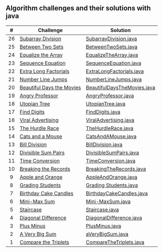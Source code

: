 ## Algorithm challenges and their solutions with java

|  #  | Challenge                                                                                                                     | Solution                                                                              |
| :-: | ----------------------------------------------------------------------------------------------------------------------------- | --------------------------------------------------------------------------------------|
|  26 | [Subarray Division](https://www.hackerrank.com/challenges/the-birthday-bar/problem?isFullScreen=true)                         | [SubarrayDivision.java](./solutions-of-algorithms/SubarrayDivision.java)              |
|  25 | [Between Two Sets](https://www.hackerrank.com/challenges/between-two-sets/problem?isFullScreen=true)                          | [BetweenTwoSets.java](./solutions-of-algorithms/BetweenTwoSets.java)                  |
|  24 | [Equalize the Array](https://www.hackerrank.com/challenges/equality-in-a-array/problem?isFullScreen=true)                     | [EqualizeTheArray.java](./solutions-of-algorithms/EqualizeTheArray.java)              |
|  23 | [Sequence Equation](https://www.hackerrank.com/challenges/permutation-equation/problem?isFullScreen=true)                     | [SequenceEquation.java](./solutions-of-algorithms/SequenceEquation.java)              |
|  22 | [Extra Long Factorials](https://www.hackerrank.com/challenges/extra-long-factorials/problem?isFullScreen=true)                | [ExtraLongFactorials.java](./solutions-of-algorithms/ExtraLongFactorials.java)        |
|  21 | [Number Line Jumps](https://www.hackerrank.com/challenges/kangaroo/problem?isFullScreen=true)                                 | [NumberLineJumps.java](./solutions-of-algorithms/NumberLineJumps.java)                |
|  20 | [Beautiful Days the Movies](https://www.hackerrank.com/challenges/beautiful-days-at-the-movies/problem?isFullScreen=true)     | [BeautifulDaysTheMovies.java](./solutions-of-algorithms/BeautifulDaysTheMovies.java)  |
|  19 | [Angry Professor](https://www.hackerrank.com/challenges/angry-professor/problem?isFullScreen=true)                            | [AngryProfessor.java](./solutions-of-algorithms/AngryProfessor.java)                  |
|  18 | [Utopian Tree](https://www.hackerrank.com/challenges/utopian-tree/problem?isFullScreen=true)                                  | [UtopianTree.java](./solutions-of-algorithms/UtopianTree.java)                        |
|  17 | [Find Digits](https://www.hackerrank.com/challenges/find-digits/problem?isFullScreen=true)                                    | [FindDigits.java](./solutions-of-algorithms/FindDigits.java)                          |
|  16 | [Viral Advertising](https://www.hackerrank.com/challenges/strange-advertising/problem?isFullScreen=true)                      | [ViralAdvertising.java](./solutions-of-algorithms/ViralAdvertising.java)              |
|  15 | [The Hurdle Race](https://www.hackerrank.com/challenges/the-hurdle-race/problem?isFullScreen=true)                            | [TheHurdleRace.java](./solutions-of-algorithms/TheHurdleRace.java)                    |
|  14 | [Cats and a Mouse](https://www.hackerrank.com/challenges/cats-and-a-mouse/problem?isFullScreen=true)                          | [CatsAndAMouse.java](./solutions-of-algorithms/CatsAndAMouse.java)                    |
|  13 | [Bill Division](https://www.hackerrank.com/challenges/bon-appetit/problem?isFullScreen=true)                                  | [BillDivision.java](./solutions-of-algorithms/BillDivision.java)                      |
|  12 | [Divisible Sum Pairs](https://www.hackerrank.com/challenges/divisible-sum-pairs/problem?isFullScreen=true)                    | [DivisibleSumPairs.java](./solutions-of-algorithms/DivisibleSumPairs.java)            |
|  11 | [Time Conversion](https://www.hackerrank.com/challenges/time-conversion/problem?isFullScreen=true)                            | [TimeConversion.java](./solutions-of-algorithms/TimeConversion.java)                  |
|  10 | [Breaking the Records](https://www.hackerrank.com/challenges/breaking-best-and-worst-records/problem?isFullScreen=true)       | [BreakingTheRecords.java](./solutions-of-algorithms/BreakingTheRecords.java)          |
|  9  | [Apple and Orange](https://www.hackerrank.com/challenges/apple-and-orange/problem?isFullScreen=true)                          | [AppleAndOrange.java](./solutions-of-algorithms/AppleAndOrange.java)                  |
|  8  | [Grading Students](https://www.hackerrank.com/challenges/grading/problem?isFullScreen=true)                                   | [Grading Students.java](./solutions-of-algorithms/GradingStudents.java)               |
|  7  | [Birthday Cake Candles](https://www.hackerrank.com/challenges/birthday-cake-candles/problem?isFullScreen=true)                | [BirthdayCakeCandles.java](./solutions-of-algorithms/BirthdayCakeCandles.java)        |
|  6  | [Mini-Max Sum](https://www.hackerrank.com/challenges/mini-max-sum/problem?isFullScreen=true)                                  | [Mini-MaxSum.java](./solutions-of-algorithms/Mini-MaxSum.java)                        |
|  5  | [Staircase](https://www.hackerrank.com/challenges/staircase/problem?isFullScreen=true)                                        | [Staircase.java](./solutions-of-algorithms/Staircase.java)                            |
|  4  | [Diagonal Difference](https://www.hackerrank.com/challenges/diagonal-difference/problem?isFullScreen=true)                    | [DiagonalDifference.java](./solutions-of-algorithms/DiagonalDifference.java)          |
|  3  | [Plus Minus](https://www.hackerrank.com/challenges/plus-minus/problem?isFullScreen=true)                                      | [PlusMinus.java](./solutions-of-algorithms/PlusMinus.java)                            |
|  2  | [A Very Big Sum](https://www.hackerrank.com/challenges/a-very-big-sum/problem?isFullScreen=true)                              | [aVeryBigSum.java](./solutions-of-algorithms/aVeryBigSum.java)                        |
|  1  | [Compare the Triplets](https://www.hackerrank.com/challenges/compare-the-triplets/problem?isFullScreen=true)                  | [CompareTheTriplets.java](./solutions-of-algorithms/CompareTheTriplets.java)          |




